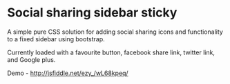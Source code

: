 Social sharing sidebar sticky
===========================

A simple pure CSS solution for adding social sharing icons and functionality to a fixed sidebar using bootstrap.

Currently loaded with a favourite button, facebook share link, twitter link, and Google plus.

Demo - http://jsfiddle.net/ezy_/wL68kpeq/
